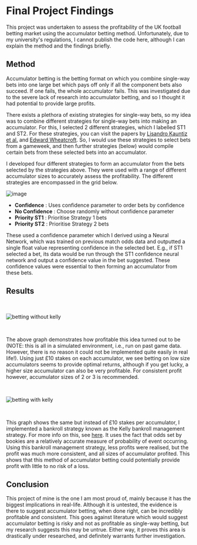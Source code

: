# Final Project Findings

This project was undertaken to assess the profitability of the UK football betting market using the accumulator betting method. Unfortunately, due to my university's regulations, I cannot publish the code here, although I can explain the method and the findings briefly.

## Method

Accumulator betting is the betting format on which you combine single-way bets into one large bet which pays off only if all the component bets also succeed. If one fails, the whole accumulator fails. This was investigated due to the severe lack of research into accumulator betting, and so I thought it had potential to provide large profits.

There exists a plethora of existing strategies for single-way bets, so my idea was to combine different strategies for single-way bets into making an accumulator. For this, I selected 2 different strategies, which I labelled ST1 and ST2. For these strategies, you can visit the papers by [Lisandro Kauntiz et al.](https://arxiv.org/abs/1710.02824) and [Edward Wheatcroft](https://www.degruyter.com/document/doi/10.1515/jqas-2019-0009/html). So, I would use these strategies to select bets from a gameweek, and then further strategies (below) would compile certain bets from these selected bets into an accumulator. 

I developed four different strategies to form an accumulator from the bets selected by the strategies above. They were used with a range of different accumulator sizes to accurately assess the profitability. The different strategies are encompassed in the grid below.

![image](https://github.com/oranbramble/AccuProf/assets/56357864/0128a84c-6639-45bb-8ab4-874ff4736043)

- **Confidence** : Uses confidence parameter to order bets by confidence
- **No Confidence** : Choose randomly without confidence parameter
- **Priority ST1** : Prioritise Strategy 1 bets
- **Priority ST2** : Prioritise Strategy 2 bets

These used a confidence parameter which I derived using a Neural Network, which was trained on previous match odds data and outputted a single float value representing confidence in the selected bet. E.g., if ST1 selected a bet, its data would be run through the ST1 confidence neural network and output a confidence value in the bet suggested. These confidence values were essential to then forming an accumulator from these bets. </br>

## Results

</br>

![betting without kelly](https://github.com/oranbramble/AccuProf/assets/56357864/22d20caa-0ae9-4986-b968-f44ed0dcbcce)

</br>

The above graph demonstrates how profitable this idea turned out to be (NOTE: this is all in a simulated environment, i.e., run on past game data. However, there is no reason it could not be implemented quite easily in real life!). Using just £10 stakes on each accumulator, we see betting on low size accumulators seems to provide optimal returns, although if you get lucky, a higher size accumulator can also be very profitable. For consistent profit however, accumulator sizes of 2 or 3 is recommended.

</br>

![betting with kelly](https://github.com/oranbramble/AccuProf/assets/56357864/75f28d2d-fb15-423a-a103-0a46cd5e8a28)

</br>

This graph shows the same but instead of £10 stakes per accumulator, I implemented a bankroll strategy known as the Kelly bankroll management strategy. For more info on this, see [here](https://www.thepunterspage.com/kelly-criterion-betting/). It uses the fact that odds set by bookies are a relatively accurate measure of probability of event occurring. Using this bankroll management strategy, less profits were realised, but the profit was much more consistent, and all sizes of accumulator profited. This shows that this method of accumulator betting could potentially provide profit with little to no risk of a loss.

## Conclusion

This project of mine is the one I am most proud of, mainly because it has the biggest implications in real-life. Although it is untested, the evidence is there to suggest accumulator betting, when done right, can be incredibly profitable and consistent. This goes against literature which would suggest accumulator betting is risky and not as profitable as single-way betting, but my research suggests this may be untrue. Either way, it proves this area is drastically under researched, and definitely warrants further investigation.
